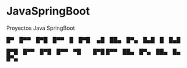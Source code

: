 # JavaSpringBoot
Proyectos Java SpringBoot


█▀ █▀▀ █▀█ █▀▀ █ █▀█  
▄█ ██▄ █▀▄ █▄█ █ █▄█  

█▀█ █▀▀ █▀█ █▀▀ ▀█   █▀█
█▀▀ ██▄ █▀▄ ██▄ █▄   █▀▄
